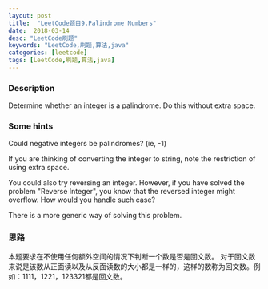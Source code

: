 ```yaml
---
layout: post
title:  "LeetCode题目9.Palindrome Numbers"
date:  2018-03-14
desc: "LeetCode刷题"
keywords: "LeetCode,刷题,算法,java"
categories: [leetcode]
tags: [LeetCode,刷题,算法,java]
---
```

### Description
Determine whether an integer is a palindrome. Do this without extra space.
### Some hints
Could negative integers be palindromes? (ie, -1)

If you are thinking of converting the integer to string, note the restriction of using extra space.

You could also try reversing an integer. However, if you have solved the problem "Reverse Integer", you know that the reversed integer might overflow. How would you handle such case?

There is a more generic way of solving this problem.
### 思路
本题要求在不使用任何额外空间的情况下判断一个数是否是回文数。
对于回文数来说是该数从正面读以及从反面读数的大小都是一样的，这样的数称为回文数。例如：1111，1221，123321都是回文数。